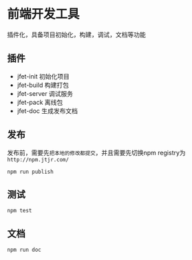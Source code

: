 # 前端开发工具

插件化，具备项目初始化，构建，调试，文档等功能

## 插件

- jfet-init 初始化项目
- jfet-build 构建打包
- jfet-server 调试服务
- jfet-pack 离线包
- jfet-doc 生成发布文档

## 发布

发布前，需要先`把本地的修改都提交`，并且需要先切换npm registry为`http://npm.jtjr.com/`

```shell
npm run publish
```

## 测试

```shell
npm test
```

## 文档

```shell
npm run doc
```

